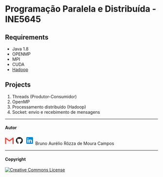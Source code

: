 # Programação Paralela e Distribuída - INE5645

## Requirements
- Java 1.8
- OPENMP
- MPI
- CUDA
- [Hadoop](https://www.digitalocean.com/community/tutorials/how-to-install-hadoop-in-stand-alone-mode-on-ubuntu-16-04)

## Projects
1. Threads (Produtor-Consumidor)
2. OpenMP
3. Processamento distribuído (Hadoop)
4. Socket: envio e recebimento de mensagens

---

#### Autor
<a href="mailto:brunocampos01@gmail.com" target="_blank"><img class="" src="https://github.com/brunocampos01/devops/blob/master/images/gmail.png" width="28"></a>
<a href="https://github.com/brunocampos01" target="_blank"><img class="ai-subscribed-social-icon" src="https://github.com/brunocampos01/devops/blob/master/images/github.png" width="30"></a>
<a href="https://www.linkedin.com/in/brunocampos01/" target="_blank"><img class="ai-subscribed-social-icon" src="https://github.com/brunocampos01/devops/blob/master/images/linkedin.png" width="30"></a>
Bruno Aurélio Rôzza de Moura Campos 

---

#### Copyright
<a rel="license" href="http://creativecommons.org/licenses/by-sa/4.0/"><img alt="Creative Commons License" style="border-width:0" src="https://i.creativecommons.org/l/by-sa/4.0/88x31.png" /></a><br/>
